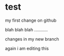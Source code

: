 # test

my first change on github

blah blah blah ...........

changes in my new branch

again i am editing this 
